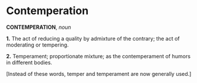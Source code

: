 # Contemperation

**CONTEMPERATION**, _noun_

**1.** The act of reducing a quality by admixture of the contrary; the act of moderating or tempering.

**2.** Temperament; proportionate mixture; as the contemperament of humors in different bodies.

\[Instead of these words, temper and temperament are now generally used.\]